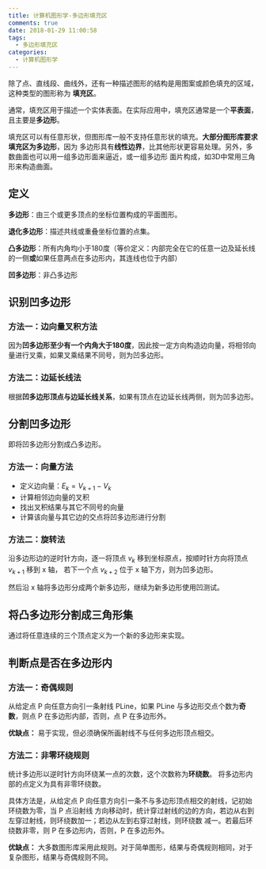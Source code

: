```yaml
---
title: 计算机图形学-多边形填充区
comments: true
date: 2018-01-29 11:00:58
tags:
  - 多边形填充区
categories:
  - 计算机图形学
---
```


除了点、直线段、曲线外，还有一种描述图形的结构是用图案或颜色填充的区域，这种类型的图形称为
**填充区**。
<!-- more -->

通常，填充区用于描述一个实体表面。在实际应用中，填充区通常是一个**平表面**，且主要是**多边形**。

填充区可以有任意形状，但图形库一般不支持任意形状的填充。**大部分图形库要求填充区为多边形**，因为
多边形具有**线性边界**，比其他形状更容易处理。另外，多数曲面也可以用一组多边形面来逼近，或一组多边形
面片构成，如3D中常用三角形来构造曲面。


## 定义

**多边形**：由三个或更多顶点的坐标位置构成的平面图形。

**退化多边形**：描述共线或重叠坐标位置的点集。

**凸多边形**：所有内角均小于180度（等价定义：内部完全在它的任意一边及延长线的一侧**或**如果任意两点在多边形内，其连线也位于内部）

**凹多边形**：非凸多边形

## 识别凹多边形

### 方法一：边向量叉积方法
因为**凹多边形至少有一个内角大于180度**，因此按一定方向构造边向量，将相邻向量进行叉乘，如果叉乘结果不同号，则为凹多边形。


### 方法二：边延长线法
根据**凹多边形顶点与边延长线关系**，如果有顶点在边延长线两侧，则为凹多边形。

## 分割凹多边形
即将凹多边形分割成凸多边形。

### 方法一：向量方法
- 定义边向量：$E_k = V_{k+1} - V_k$
- 计算相邻边向量的叉积
- 找出叉积结果与其它不同号的向量
- 计算该向量与其它边的交点将凹多边形进行分割

### 方法二：旋转法

沿多边形边的逆时针方向，逐一将顶点 $v_k$ 移到坐标原点，按顺时针方向将顶点 $v_{k+1}$ 移到 x 轴，
若下一个点 $v_{k+2}$ 位于 x 轴下方，则为凹多边形。

然后沿 x 轴将多边形分成两个新多边形，继续为新多边形使用凹测试。

## 将凸多边形分割成三角形集
通过将任意连续的三个顶点定义为一个新的多边形来实现。

## 判断点是否在多边形内

### 方法一：奇偶规则
从给定点 P 向任意方向引一条射线 PLine，如果 PLine 与多边形交点个数为**奇数**，则点 P 在多边形内部，否则，点 P 在多边形外。

**优缺点：** 易于实现，但必须确保所画射线不与任何多边形顶点相交。

### 方法二：非零环绕规则
统计多边形以逆时针方向环绕某一点的次数，这个次数称为**环绕数**。
将多边形内部的点定义为具有非零环绕数。

具体方法是，从给定点 P 向任意方向引一条不与多边形顶点相交的射线，记初始环绕数为零，当 P 点沿射线
方向移动时，统计穿过射线的边的方向，若边从右到左穿过射线，则环绕数加一；若边从左到右穿过射线，则环绕数
减一。若最后环绕数非零，则 P 在多边形内，否则，P 在多边形外。

**优缺点：** 大多数图形库采用此规则。对于简单图形，结果与奇偶规则相同，对于复杂图形，结果与奇偶规则不同。

